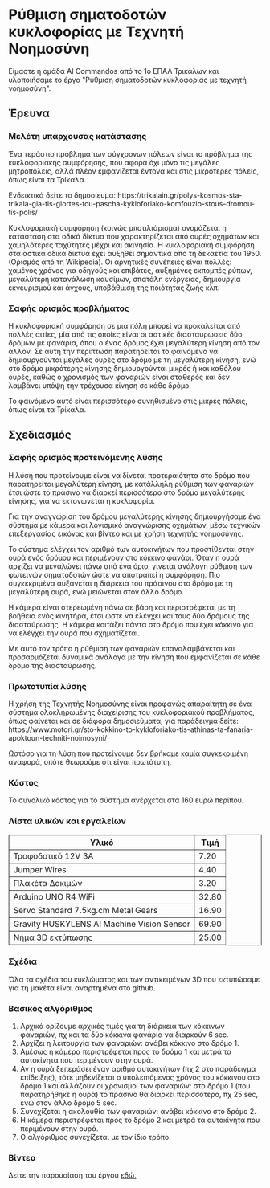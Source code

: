 <h1>Ρύθμιση σηματοδοτών κυκλοφορίας
με Τεχνητή Νοημοσύνη</h1>
Είμαστε η ομάδα AI Commandos από το 1ο ΕΠΑΛ Τρικάλων και υλοποιήσαμε το έργο "Ρύθμιση σηματοδοτών κυκλοφορίας με τεχνητή νοημοσύνη".
<h2>Έρευνα</h2>
<h3>Μελέτη υπάρχουσας κατάστασης</h3>
<p></p>Ένα τεράστιο πρόβλημα των σύγχρονων πόλεων είναι το πρόβλημα της κυκλοφοριακής συμφόρησης, που αφορά όχι μόνο τις μεγάλες μητροπόλεις, αλλά πλέον εμφανίζεται έντονα και στις μικρότερες πόλεις, όπως είναι τα Τρίκαλα.</p>
<p>Ενδεικτικά δείτε το δημοσίευμα: https://trikalain.gr/polys-kosmos-sta-trikala-gia-tis-giortes-tou-pascha-kykloforiako-komfouzio-stous-dromou-tis-polis/</p>
<p>Κυκλοφοριακή συμφόρηση (κοινώς μποτιλιάρισμα) ονομάζεται η κατάσταση στα οδικά δίκτυα που χαρακτηρίζεται από ουρές οχημάτων και χαμηλότερες ταχύτητες μέχρι και ακινησία. Η κυκλοφοριακή συμφόρηση στα αστικά οδικά δίκτυα έχει αυξηθεί σημαντικά από τη δεκαετία του 1950. (Ορισμός από τη Wikipedia).
Οι αρνητικές συνέπειες είναι πολλές: χαμένος χρόνος για οδηγούς και επιβάτες, αυξημένες εκπομπές ρύπων, μεγαλύτερη κατανάλωση καυσίμων, σπατάλη ενέργειας, δημιουργία εκνευρισμού και άγχους, υποβάθμιση της ποιότητας ζωής κλπ.</p>
<h3>Σαφής ορισμός προβλήματος</h3>
<p>Η κυκλοφοριακή συμφόρηση σε μια πόλη μπορεί να προκαλείται από πολλές αιτίες, μία από τις οποίες είναι οι αστικές διασταυρώσεις δύο δρόμων με φανάρια, όπου ο ένας δρόμος έχει μεγαλύτερη κίνηση από τον άλλον.
Σε αυτή την περίπτωση παρατηρείται το φαινόμενο να δημιουργούνται μεγάλες ουρές στο δρόμο με τη μεγαλύτερη κίνηση, ενώ στο δρόμο μικρότερης κίνησης δημιουργούνται μικρές ή και καθόλου ουρές, καθώς ο χρονισμός των φαναριών είναι σταθερός και δεν λαμβάνει υπόψη την τρέχουσα κίνηση σε κάθε δρόμο.</p>
<p>Το φαινόμενο αυτό είναι περισσότερο συνηθισμένο στις μικρές πόλεις, όπως είναι τα Τρίκαλα.</p>

<h2>Σχεδιασμός</h2>
<h3>Σαφής ορισμός προτεινόμενης λύσης</h3>
<p>Η λύση που προτείνουμε είναι να δίνεται προτεραιότητα στο δρόμο που παρατηρείται μεγαλύτερη κίνηση, με κατάλληλη ρύθμιση των φαναριών έτσι ώστε το πράσινο να διαρκεί περισσότερο στο δρόμο μεγαλύτερης κίνησης, για να εκτονώνεται η κυκλοφορία.</p>
<p>Για την αναγνώριση του δρόμου μεγαλύτερης κίνησης δημιουργήσαμε ένα σύστημα με κάμερα και λογισμικό αναγνώρισης οχημάτων, μέσω τεχνικών επεξεργασίας εικόνας και βίντεο και με χρήση τεχνητής νοημοσύνης.</p>
<p>Το σύστημα ελέγχει τον αριθμό των αυτοκινήτων που προστίθενται στην ουρά ενός δρόμου και περιμένουν στο κόκκινο φανάρι. Όταν η ουρά αρχίζει να μεγαλώνει πάνω από ένα όριο, γίνεται ανάλογη ρύθμιση των φωτεινών σηματοδοτών ώστε να αποτραπεί η συμφόρηση.
Πιο συγκεκριμένα αυξάνεται η διάρκεια του πράσινου στο δρόμο με τη μεγαλύτερη ουρά, ενώ μειώνεται στον άλλο δρόμο.</p>
<p>Η κάμερα είναι στερεωμένη πάνω σε βάση και περιστρέφεται με τη βοήθεια ενός κινητήρα, έτσι ώστε να ελέγχει και τους δύο δρόμους της διασταύρωσης. Η κάμερα κοιτάζει πάντα στο δρόμο που έχει κόκκινο για να ελέγχει την ουρά που σχηματίζεται.</p>
<p>Με αυτό τον τρόπο η ρύθμιση των φαναριών επαναλαμβάνεται και προσαρμόζεται δυναμικά ανάλογα με την κίνηση που εμφανίζεται σε κάθε δρόμο της διασταύρωσης.</p>
<h3>Πρωτοτυπία λύσης</h3>
<p>Η χρήση της Τεχνητής Νοημοσύνης είναι προφανώς απαραίτητη σε ένα σύστημα ολοκληρωμένης διαχείρισης του κυκλοφοριακού προβλήματος, όπως φαίνεται και σε διάφορα δημοσιεύματα, για παράδειγμα δείτε: https://www.motori.gr/sto-kokkino-to-kykloforiako-tis-athinas-ta-fanaria-apoktoun-techniti-noimosyni/</p>
<p>Ωστόσο για τη λύση που προτείνουμε δεν βρήκαμε καμία συγκεκριμένη αναφορά, οπότε θεωρούμε ότι είναι πρωτότυπη.</p>
<h3>Κόστος</h3>
<p>Το συνολικό κόστος για το σύστημα ανέρχεται στα 160 ευρώ περίπου.</p>
<h3>Λίστα υλικών και εργαλείων</h3>
<table border=1 cellspacing=0>
<tr><th>Υλικό</th>
<th>Τιμή</th></tr>
<tr><td>Τροφοδοτικό 12V 3A</td>
<td>7.20</td></tr>
<tr><td>Jumper Wires</td>
<td>4.40</td></tr>
<tr><td>Πλακέτα Δοκιμών</td>
<td>3.20</td></tr>
<tr><td>Arduino UNO R4 WiFi</td>
<td>32.80</td></tr>
<tr><td>Servo Standard 7.5kg.cm Metal Gears</td>
<td>16.90</td></tr>
<tr><td>Gravity HUSKYLENS AI Machine Vision Sensor</td>
<td>69.90</td></tr>
<tr><td>Νήμα 3D εκτύπωσης</td>
<td>25.00</td></tr>
</table>

<h3>Σχέδια</h3>
<p>Όλα τα σχέδια του κυκλώματος και των αντικειμένων 3D που εκτυπώσαμε για τη μακέτα είναι αναρτημένα στο github.</p>
<h3>Βασικός αλγόριθμος</h3>
<ol>
<li>Αρχικά ορίζουμε αρχικές τιμές για τη διάρκεια των κόκκινων φαναριών, πχ και τα δύο κόκκινα φανάρια να διαρκούν 6 sec.</li>
<li>Αρχίζει η λειτουργία των φαναριών: ανάβει κόκκινο στο δρόμο 1.</li>
<li>Αμέσως η κάμερα περιστρέφεται προς το δρόμο 1 και μετρά τα αυτοκίνητα που περιμένουν στην ουρά.</li>
<li>Αν η ουρά ξεπεράσει έναν αριθμό αυτοκινήτων (πχ 2 στο παράδειγμα επίδειξης), τότε μηδενίζεται ο υπολειπόμενος χρόνος του κόκκινου στο δρόμο 1 και αλλάζουν οι χρονισμοί των φαναριών: στο δρόμο 1 (που παρατηρήθηκε η ουρά) το πράσινο θα διαρκεί περισσότερο, πχ 25 sec, ενώ στον άλλο δρόμο 5 sec.</li>
<li>Συνεχίζεται η ακολουθία των φαναριών: ανάβει κόκκινο στο δρόμο 2.</li>
<li>Η κάμερα περιστρέφεται προς το δρόμο 2 και μετρά τα αυτοκίνητα που περιμένουν στην ουρά.</li>
<li>Ο αλγόριθμος συνεχίζεται με τον ίδιο τρόπο.</li>
</ol>

<h3>Βίντεο</h3>
<p>Δείτε την παρουσίαση του έργου <a href="https://www.youtube.com/watch?v=GHP90vuGQoI" target=_blank>εδώ.</a></p>

